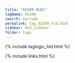 ```yaml
---
title: "AS209 HLDs"
tagName: AS209
search: exclude
permalink: tag_AS209_hld.html
sidebar: HLD_sidebar
folder: tags
---
```

{% include taglogic_hld.html %}

{% include links.html %}
